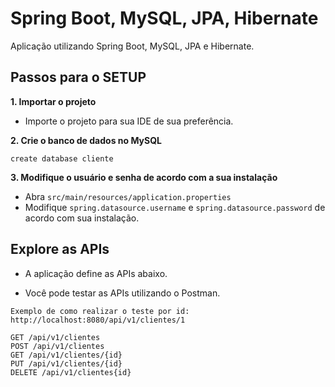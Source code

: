 # Spring Boot, MySQL, JPA, Hibernate

Aplicação utilizando Spring Boot, MySQL, JPA e Hibernate.

## Passos para o SETUP

**1. Importar o projeto**

- Importe o projeto para sua IDE de sua preferência.

**2. Crie o banco de dados no MySQL**

```
create database cliente
```

**3. Modifique o usuário e senha de acordo com a sua instalação**

- Abra `src/main/resources/application.properties`
- Modifique `spring.datasource.username` e `spring.datasource.password` de acordo com sua instalação.

## Explore as APIs

- A aplicação define as APIs abaixo.

- Você pode testar as APIs utilizando o Postman.

```
Exemplo de como realizar o teste por id:
http://localhost:8080/api/v1/clientes/1

GET /api/v1/clientes
POST /api/v1/clientes
GET /api/v1/clientes/{id}
PUT /api/v1/clientes/{id}
DELETE /api/v1/clientes{id}
```

